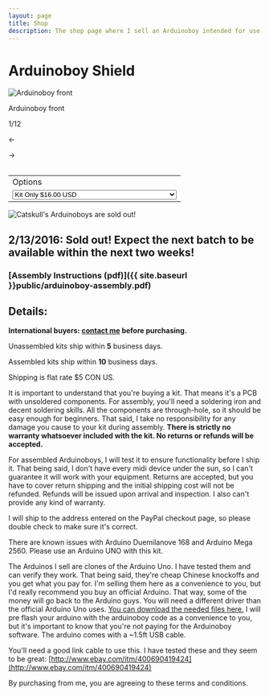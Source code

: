 ```yaml
---
layout: page
title: Shop
description: The shop page where I sell an Arduinoboy intended for use with the Nintendo Gameboy and MIDI
---
```

# Arduinoboy Shield

<div class="gallery">
	<img src="{{ site.baseurl }}public/gallery/1.jpg" alt="Arduinoboy front" id="gallery_image" onclick="cycle(1); return false;">
	<p id="gallery_subtitle">Arduinoboy front</p>
	<p id="gallery_pos_text">1/12</p>
	<div id="gallery_nav">
		<p id="gallery_nav_left" onclick="cycle(0); return false;">←</p>
		<p id="gallery_nav_right" onclick="cycle(1); return false;">→</p>
	</div>
</div>

<table>
	<form action="https://www.paypal.com/cgi-bin/webscr" method="post" target="_top">
	<input type="hidden" name="cmd" value="_s-xclick">
	<input type="hidden" name="hosted_button_id" value="KL5CHQHBNR868">
	<table>
	<tr><td><input type="hidden" name="on0" value="Options">Options</td></tr><tr><td><select name="os0">
		<option value="Kit Only">Kit Only $16.00 USD</option>
		<option value="Kit Only (w/ PS2 jack)">Kit Only (w/ PS2 jack) $17.00 USD</option>
		<option value="Kit + Arduino">Kit + Arduino $21.00 USD</option>
		<option value="Kit (w/ PS2 jack) + Arduino">Kit (w/ PS2 jack) + Arduino $22.00 USD</option>
		<option value="Assembled Kit">Assembled Kit $26.00 USD</option>
		<option value="Assembled Kit (w/ PS2 jack)">Assembled Kit (w/ PS2 jack) $27.00 USD</option>
		<option value="Assembled Kit + Arduino">Assembled Kit + Arduino $31.00 USD</option>
		<option value="Assembled Kit (w/ PS2 jack) + Arduino">Assembled Kit (w/ PS2 jack) + Arduino $32.00 USD</option>
	</select> </td></tr>
	</table>
	<img src="http://i.imgur.com/LCdTZjY.png" alt="Catskull's Arduinoboys are sold out!">
	</form>
</table>

## 2/13/2016: Sold out! Expect the next batch to be available within the next two weeks!

### [Assembly Instructions (pdf)]({{ site.baseurl }}public/arduinoboy-assembly.pdf)

## Details:

**International buyers: [contact me](mailto:bro@catskull.net) before purchasing.**

Unassembled kits ship within **5** business days.

Assembled kits ship within **10** business days.

Shipping is flat rate $5 CON US.

It is important to understand that you're buying a kit. That means it's a PCB with unsoldered components. For assembly,  you'll need a soldering iron and decent soldering skills. All the components are through-hole, so it should be easy enough for beginners. That said, I take no responsibility for any damage you cause to your kit during assembly. **There is strictly no warranty whatsoever included with the kit. No returns or refunds will be accepted.**

For assembled Arduinoboys, I will test it to ensure functionality before I ship it. That being said, I don't have every midi device under the sun, so I can't guarantee it will work with your equipment. Returns are accepted, but you have to cover return shipping and the initial shipping cost will not be refunded. Refunds will be issued upon arrival and inspection. I also can't provide any kind of warranty.

I will ship to the address entered on the PayPal checkout page, so please double check to make sure it's correct.

There are known issues with Arduino Duemilanove 168 and Arduino Mega 2560. Please use an Arduino UNO with this kit.

The Arduinos I sell are clones of the Arduino Uno. I have tested them and can verify they work. That being said, they're cheap Chinese knockoffs and you get what you pay for. I'm selling them here as a convenience to you, but I'd really recommend you buy an official Arduino. That way, some of the money will go back to the Arduino guys. You will need a different driver than the official Arduino Uno uses. [You can download the needed files here.](https://drive.google.com/file/d/0BzxqUIMB8O1na1ZLZzFXZGxCbm8/view) I will pre flash your arduino with the arduinoboy code as a convenience to you, but it's important to know that you're not paying for the Arduinoboy software. The arduino comes with a ~1.5ft USB cable.

You'll need a good link cable to use this. I have tested these and they seem to be great: [http://www.ebay.com/itm/400690419424](http://www.ebay.com/itm/400690419424)

By purchasing from me, you are agreeing to these terms and conditions.
